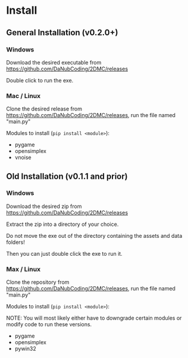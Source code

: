 # Install

## General Installation (v0.2.0+)

### Windows

Download the desired executable from <https://github.com/DaNubCoding/2DMC/releases>

Double click to run the exe.

### Mac / Linux

Clone the desired release from <https://github.com/DaNubCoding/2DMC/releases>, run the file named "main.py"

Modules to install (`pip install <module>`):

- pygame
- opensimplex
- vnoise

## Old Installation (v0.1.1 and prior)

### Windows

Download the desired zip from <https://github.com/DaNubCoding/2DMC/releases>

Extract the zip into a directory of your choice.

Do not move the exe out of the directory containing the assets and data folders! 

Then you can just double click the exe to run it. 

### Max / Linux

Clone the repository from <https://github.com/DaNubCoding/2DMC/releases>, run the file named "main.py"

Modules to install (`pip install <module>`):

NOTE: You will most likely either have to downgrade certain modules or modify code to run these versions.

- pygame
- opensimplex
- pywin32
